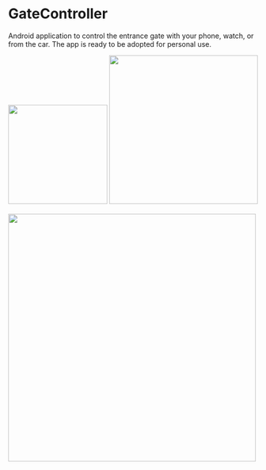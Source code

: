 # GateController

Android application to control the entrance gate with your phone, watch, or from the car. The app is ready to be adopted
for personal use.

<img src="https://github.com/marcinsiedlik/GateController/assets/60543616/6ebaff09-6b71-48e2-9e6c-092b2280d7f8" width="200">
<img src="https://github.com/marcinsiedlik/GateController/assets/60543616/c9be49b0-2d54-4490-9857-719198ac8eec" width="300">
<br/><br/>
<img src="https://github.com/marcinsiedlik/GateController/assets/60543616/a23aa3fc-8037-483e-8ea6-b67a00d923d8" width="500">
